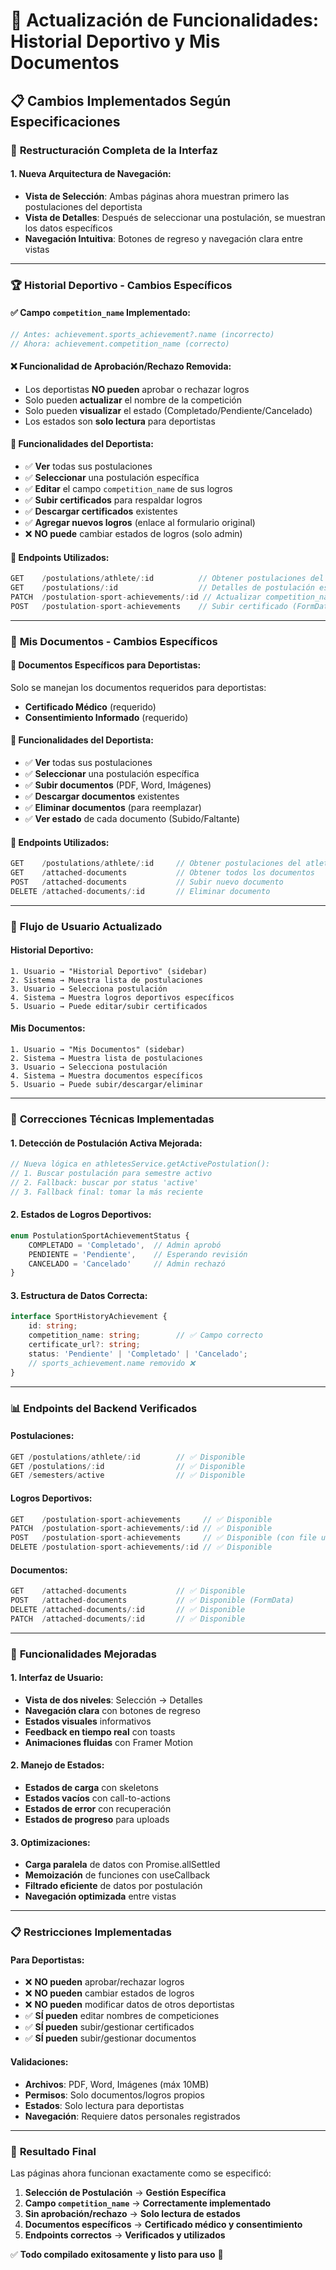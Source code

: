 # 🔄 Actualización de Funcionalidades: Historial Deportivo y Mis Documentos

## 📋 Cambios Implementados Según Especificaciones

### 🎯 **Restructuración Completa de la Interfaz**

#### **1. Nueva Arquitectura de Navegación:**
- **Vista de Selección**: Ambas páginas ahora muestran primero las postulaciones del deportista
- **Vista de Detalles**: Después de seleccionar una postulación, se muestran los datos específicos
- **Navegación Intuitiva**: Botones de regreso y navegación clara entre vistas

---

### 🏆 **Historial Deportivo - Cambios Específicos**

#### **✅ Campo `competition_name` Implementado:**
```typescript
// Antes: achievement.sports_achievement?.name (incorrecto)
// Ahora: achievement.competition_name (correcto)
```

#### **❌ Funcionalidad de Aprobación/Rechazo Removida:**
- Los deportistas **NO pueden** aprobar o rechazar logros
- Solo pueden **actualizar** el nombre de la competición
- Solo pueden **visualizar** el estado (Completado/Pendiente/Cancelado)
- Los estados son **solo lectura** para deportistas

#### **📝 Funcionalidades del Deportista:**
- ✅ **Ver** todas sus postulaciones
- ✅ **Seleccionar** una postulación específica  
- ✅ **Editar** el campo `competition_name` de sus logros
- ✅ **Subir certificados** para respaldar logros
- ✅ **Descargar certificados** existentes
- ✅ **Agregar nuevos logros** (enlace al formulario original)
- ❌ **NO puede** cambiar estados de logros (solo admin)

#### **🔗 Endpoints Utilizados:**
```typescript
GET    /postulations/athlete/:id          // Obtener postulaciones del atleta
GET    /postulations/:id                  // Detalles de postulación específica
PATCH  /postulation-sport-achievements/:id // Actualizar competition_name
POST   /postulation-sport-achievements    // Subir certificado (FormData)
```

---

### 📄 **Mis Documentos - Cambios Específicos**

#### **📁 Documentos Específicos para Deportistas:**
Solo se manejan los documentos requeridos para deportistas:
- **Certificado Médico** (requerido)
- **Consentimiento Informado** (requerido)

#### **📝 Funcionalidades del Deportista:**
- ✅ **Ver** todas sus postulaciones
- ✅ **Seleccionar** una postulación específica
- ✅ **Subir documentos** (PDF, Word, Imágenes)
- ✅ **Descargar documentos** existentes
- ✅ **Eliminar documentos** (para reemplazar)
- ✅ **Ver estado** de cada documento (Subido/Faltante)

#### **🔗 Endpoints Utilizados:**
```typescript
GET    /postulations/athlete/:id     // Obtener postulaciones del atleta
GET    /attached-documents           // Obtener todos los documentos
POST   /attached-documents           // Subir nuevo documento
DELETE /attached-documents/:id       // Eliminar documento
```

---

### 🎨 **Flujo de Usuario Actualizado**

#### **Historial Deportivo:**
```
1. Usuario → "Historial Deportivo" (sidebar)
2. Sistema → Muestra lista de postulaciones
3. Usuario → Selecciona postulación
4. Sistema → Muestra logros deportivos específicos
5. Usuario → Puede editar/subir certificados
```

#### **Mis Documentos:**
```
1. Usuario → "Mis Documentos" (sidebar)
2. Sistema → Muestra lista de postulaciones  
3. Usuario → Selecciona postulación
4. Sistema → Muestra documentos específicos
5. Usuario → Puede subir/descargar/eliminar
```

---

### 🔧 **Correcciones Técnicas Implementadas**

#### **1. Detección de Postulación Activa Mejorada:**
```typescript
// Nueva lógica en athletesService.getActivePostulation():
// 1. Buscar postulación para semestre activo
// 2. Fallback: buscar por status 'active'  
// 3. Fallback final: tomar la más reciente
```

#### **2. Estados de Logros Deportivos:**
```typescript
enum PostulationSportAchievementStatus {
    COMPLETADO = 'Completado',  // Admin aprobó
    PENDIENTE = 'Pendiente',    // Esperando revisión
    CANCELADO = 'Cancelado'     // Admin rechazó
}
```

#### **3. Estructura de Datos Correcta:**
```typescript
interface SportHistoryAchievement {
    id: string;
    competition_name: string;        // ✅ Campo correcto
    certificate_url?: string;
    status: 'Pendiente' | 'Completado' | 'Cancelado';
    // sports_achievement.name removido ❌
}
```

---

### 📊 **Endpoints del Backend Verificados**

#### **Postulaciones:**
```typescript
GET /postulations/athlete/:id        // ✅ Disponible
GET /postulations/:id                // ✅ Disponible  
GET /semesters/active                // ✅ Disponible
```

#### **Logros Deportivos:**
```typescript
GET    /postulation-sport-achievements     // ✅ Disponible
PATCH  /postulation-sport-achievements/:id // ✅ Disponible
POST   /postulation-sport-achievements     // ✅ Disponible (con file upload)
DELETE /postulation-sport-achievements/:id // ✅ Disponible
```

#### **Documentos:**
```typescript
GET    /attached-documents           // ✅ Disponible
POST   /attached-documents           // ✅ Disponible (FormData)
DELETE /attached-documents/:id       // ✅ Disponible
PATCH  /attached-documents/:id       // ✅ Disponible
```

---

### 🚀 **Funcionalidades Mejoradas**

#### **1. Interfaz de Usuario:**
- **Vista de dos niveles**: Selección → Detalles
- **Navegación clara** con botones de regreso
- **Estados visuales** informativos
- **Feedback en tiempo real** con toasts
- **Animaciones fluidas** con Framer Motion

#### **2. Manejo de Estados:**
- **Estados de carga** con skeletons
- **Estados vacíos** con call-to-actions
- **Estados de error** con recuperación
- **Estados de progreso** para uploads

#### **3. Optimizaciones:**
- **Carga paralela** de datos con Promise.allSettled
- **Memoización** de funciones con useCallback
- **Filtrado eficiente** de datos por postulación
- **Navegación optimizada** entre vistas

---

### 📋 **Restricciones Implementadas**

#### **Para Deportistas:**
- ❌ **NO pueden** aprobar/rechazar logros
- ❌ **NO pueden** cambiar estados de logros
- ❌ **NO pueden** modificar datos de otros deportistas
- ✅ **SÍ pueden** editar nombres de competiciones
- ✅ **SÍ pueden** subir/gestionar certificados
- ✅ **SÍ pueden** subir/gestionar documentos

#### **Validaciones:**
- **Archivos**: PDF, Word, Imágenes (máx 10MB)
- **Permisos**: Solo documentos/logros propios
- **Estados**: Solo lectura para deportistas
- **Navegación**: Requiere datos personales registrados

---

### 🎯 **Resultado Final**

Las páginas ahora funcionan exactamente como se especificó:

1. **Selección de Postulación** → **Gestión Específica**
2. **Campo `competition_name`** → **Correctamente implementado**
3. **Sin aprobación/rechazo** → **Solo lectura de estados**
4. **Documentos específicos** → **Certificado médico y consentimiento**
5. **Endpoints correctos** → **Verificados y utilizados**

✅ **Todo compilado exitosamente y listo para uso** 🎉

